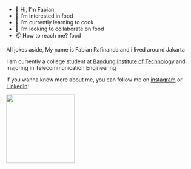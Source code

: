 - 👋 Hi, I’m Fabian
- 👀 I’m interested in food
- 🌱 I’m currently learning to cook
- 💞️ I’m looking to collaborate on food
- 📫 How to reach me? food

All jokes aside, My name is Fabian Rafinanda and i lived around Jakarta

I am currently a college student at [Bandung Institute of Technology](https://www.itb.ac.id/) and majoring in Telecommunication Engineering

If you wanna know more about me, you can follow me on [instagram](https://instagram.com/fabianrafinanda?igshid=OGQ5ZDc2ODk2ZA==) or [LinkedIn](https://www.linkedin.com/in/fabian-rafinanda-benyamin/)!

<p align="left">
<a href="https://github.com/Frabbeny">
  <img height="180em" src="https://github-readme-stats-eight-theta.vercel.app/api?username=Frabbeny&show_icons=true&theme=algolia&include_all_commits=true&count_private=true"/>
</a>
</p>
<!---
Frabbeny/Frabbeny is a ✨ special ✨ repository because its `README.md` (this file) appears on your GitHub profile.
You can click the Preview link to take a look at your changes.
--->
